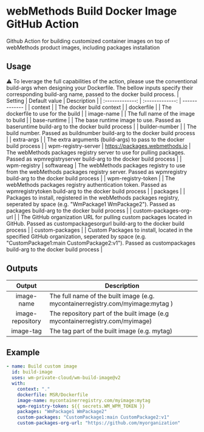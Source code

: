 # webMethods Build Docker Image GitHub Action
Github Action for building customized container images on top of webMethods product images, including packages installation

## Usage
:warning: To leverage the full capabilities of the action, please use the conventional build-args when designing your Dockerfile. The bellow inputs specify their corresponding build-arg name, passed to the docker build process.
| Setting        | Default value           | Description  |
| :-------------: | :-------------: | ------------- |
| context      |  | The docker build context |
| dockerfile      |  | The dockerfile to use for the build |
| image-name      |  | The full name of the image to build |
| base-runtime      |  | The base runtime image to use. Passed as baseruntime build-arg to the docker build process |
| builder-number      |  | The build number. Passed as buildnumber build-arg to the docker build process |
| extra-args      |  | The extra arguments (build-args) to pass to the docker build process |
| wpm-registry-server      | https://packages.webmethods.io | The webMethods packages registry server to use for pulling packages. Passed as wpmregistryserver build-arg to the docker build process |
| wpm-registry      | softwareag | The webMethods packages registry to use from the webMethods packages registry server. Passed as wpmregistry build-arg to the docker build process |
| wpm-registry-token      |  | The webMethods packages registry authentication token. Passed as wpmregistrytoken build-arg to the docker build process |
| packages      |  | Packages to install, registered in the webMethods packages registry, seperated by space (e.g. "WmPackage1 WmPackage2"). Passed as packages build-arg to the docker build process |
| custom-packages-org-url      |  | The GitHub organization URL for pulling custom packages located in GitHub. Passed as custompackagesorgurl build-arg to the docker build process |
| custom-packages      |  | Custom Packages to install, located in the specified GitHub organization, seperated by space (e.g. "CustomPackage1:main CustomPackage2:v1").  Passed as custompackages build-arg to the docker build process |

## Outputs 
| Output        | Description  |
| :-------------: | ------------- |
| image-name     | The full name of the built image (e.g. mycontainerregistry.com/myimage:mytag ) |
| image-repository     | The repository part of the built image (e.g mycontainerregistry.com/myimage) |
| image-tag     | The tag part of the built image (e.g. mytag) |

## Example

```yml
- name: Build custom image
  id: build-image
  uses: wm-private-cloud/wm-build-image@v2
  with:
    context: "."
    dockerfile: MSR/Dockerfile
    image-name: mycontainerregistry.com/myimage:mytag
    wpm-registry-token: ${{ secrets.WM_WPM_TOKEN }}
    packages: "WmPackage1 WmPackage2"
    custom-packages: "CustomPackage1:main CustomPackage2:v1"
    custom-packages-org-url: "https://github.com/myorganization"
```
